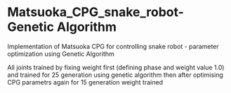 # Matsuoka_CPG_snake_robot-Genetic Algorithm
Implementation of Matsuoka CPG for controlling snake robot - parameter optimization using Genetic Algorithm 

All joints trained by fixing  weight first (defining phase and weight value 1.0) and trained for 25 generation using genetic algorithm then after optimising CPG parametrs again for 15 generation weight trained   

